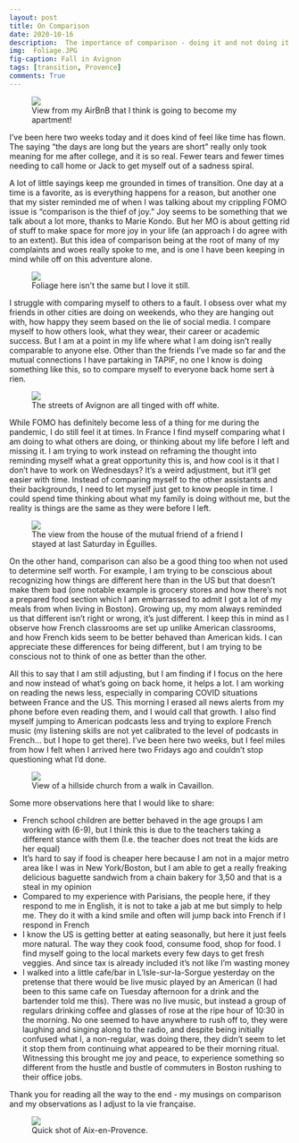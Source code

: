 ```yaml
---
layout: post
title: On Comparison
date: 2020-10-16
description:  The importance of comparison - doing it and not doing it.
img:  Foliage.JPG
fig-caption: Fall in Avignon
tags: [transition, Provence]
comments: True
---
```


<figure class="post-img right-inline">
  <a href="/assets/img/posts/2020-10-16/Sunset from my apartment.JPG">
    <img src="/assets/img/posts/2020-10-16/Sunset from my apartment.JPG">
  </a>
  <figcaption>View from my AirBnB that I think is going to become my apartment!</figcaption>
</figure>

I’ve been here two weeks today and it does kind of feel like time has flown. The saying “the days are long but the years are short” really only took meaning for me after college, and it is so real. Fewer tears and fewer times needing to call home or Jack to get myself out of a sadness spiral.  

A lot of little sayings keep me grounded in times of transition. One day at a time is a favorite, as is everything happens for a reason, but another one that my sister reminded me of when I was talking about my crippling FOMO issue is “comparison is the thief of joy.” Joy seems to be something that we talk about a lot more, thanks to Marie Kondo. But her MO is about getting rid of stuff to make space for more joy in your life (an approach I do agree with to an extent). But this idea of comparison being at the root of many of my complaints and woes really spoke to me, and is one I have been keeping in mind while off on this adventure alone.  

<figure class="post-img left-inline">
  <a href="/assets/img/posts/2020-10-16/Fall foliage in Avignon.jpeg">
    <img src="/assets/img/posts/2020-10-16/Fall foliage in Avignon.jpeg">
  </a>
  <figcaption>Foliage here isn't the same but I love it still.</figcaption>
</figure>

I struggle with comparing myself to others to a fault. I obsess over what my friends in other cities are doing on weekends, who they are hanging out with, how happy they seem based on the lie of social media. I compare myself to how others look, what they wear, their career or academic success. But I am at a point in my life where what I am doing isn’t really comparable to anyone else. Other than the friends I’ve made so far and the mutual connections I have partaking in TAPIF, no one I know is doing something like this, so to compare myself to everyone back home sert à rien.  

<figure class="post-img right-inline">
  <a href="/assets/img/posts/2020-10-16/Narrow French streets are the best.jpeg">
    <img src="/assets/img/posts/2020-10-16/Narrow French streets are the best.jpeg">
  </a>
  <figcaption>The streets of Avignon are all tinged with off white.</figcaption>
</figure>

While FOMO has definitely become less of a thing for me during the pandemic, I do still feel it at times. In France I find myself comparing what I am doing to what others are doing, or thinking about my life before I left and missing it. I am trying to work instead on reframing the thought into reminding myself what a great opportunity this is, and how cool is it that I don’t have to work on Wednesdays? It’s a weird adjustment, but it’ll get easier with time. Instead of comparing myself to the other assistants and their backgrounds, I need to let myself just get to know people in time. I could spend time thinking about what my family is doing without me, but the reality is things are the same as they were before I left.  

<figure class="post-img left-inline">
  <a href="/assets/img/posts/2020-10-16/Golden hour in Eguilles.jpeg">
    <img src="/assets/img/posts/2020-10-16/Golden hour in Eguilles.jpeg">
  </a>
  <figcaption>The view from the house of the mutual friend of a friend I stayed at last Saturday in Éguilles.</figcaption>
</figure>

On the other hand, comparison can also be a good thing too when not used to determine self worth. For example, I am trying to be conscious about recognizing how things are different here than in the US but that doesn’t make them bad (one notable example is grocery stores and how there’s not a prepared food section which I am embarrassed to admit I got a lot of my meals from when living in Boston). Growing up, my mom always reminded us that different isn’t right or wrong, it’s just different. I keep this in mind as I observe how French classrooms are set up unlike American classrooms, and how French kids seem to be better behaved than American kids. I can appreciate these differences for being different, but I am trying to be conscious not to think of one as better than the other.  


All this to say that I am still adjusting, but I am finding if I focus on the here and now instead of what’s going on back home, it helps a lot. I am working on reading the news less, especially in comparing COVID situations between France and the US. This morning I erased all news alerts from my phone before even reading them, and I would call that growth. I also find myself jumping to American podcasts less and trying to explore French music (my listening skills are not yet calibrated to the level of podcasts in French... but I hope to get there). I’ve been here two weeks, but I feel miles from how I felt when I arrived here two Fridays ago and couldn’t stop questioning what I’d done.  

<figure class="post-img right-inline">
  <a href="/assets/img/posts/2020-10-16/Hillside church in Cavaillon.jpeg">
    <img src="/assets/img/posts/2020-10-16/Hillside church in Cavaillon.jpeg">
  </a>
  <figcaption>View of a hillside church from a walk in Cavaillon.</figcaption>
</figure>

Some more observations here that I would like to share:
- French school children are better behaved in the age groups I am working with (6-9), but I think this is due to the teachers taking a different stance with them (I.e. the teacher does not treat the kids are her equal)
- It’s hard to say if food is cheaper here because I am not in a major metro area like I was in New York/Boston, but I am able to get a really freaking delicious baguette sandwich from a chain bakery for 3,50 and that is a steal in my opinion
- Compared to my experience with Parisians, the people here, if they respond to me in English, it is not to take a jab at me but simply to help me. They do it with a kind smile and often will jump back into French if I respond in French
- I know the US is getting better at eating seasonally, but here it just feels more natural. The way they cook food, consume food, shop for food. I find myself going to the local markets every few days to get fresh veggies. And since tax is already included it’s not like I’m wasting money
- I walked into a little cafe/bar in L’Isle-sur-la-Sorgue yesterday on the pretense that there would be live music played by an American (I had been to this same cafe on Tuesday afternoon for a drink and the bartender told me this). There was no live music, but instead a group of regulars drinking coffee and glasses of rose at the ripe hour of 10:30 in the morning. No one seemed to have anywhere to rush off to, they were laughing and singing along to the radio, and despite being initially confused what I, a non-regular, was doing there, they didn’t seem to let it stop them from continuing what appeared to be their morning ritual. Witnessing this brought me joy and peace, to experience something so different from the hustle and bustle of commuters in Boston rushing to their office jobs.  

Thank you for reading all the way to the end - my musings on comparison and my observations as I adjust to la vie française.  

<figure class="post-img block">
  <a href="/assets/img/posts/2020-10-16/Colors of Aix.jpeg">
    <img src="/assets/img/posts/2020-10-16/Colors of Aix.jpeg">
  </a>
  <figcaption>Quick shot of Aix-en-Provence.</figcaption>
</figure>
